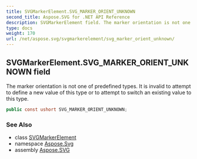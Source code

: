 ```yaml
---
title: SVGMarkerElement.SVG_MARKER_ORIENT_UNKNOWN
second_title: Aspose.SVG for .NET API Reference
description: SVGMarkerElement field. The marker orientation is not one of predefined types. It is invalid to attempt to define a new value of this type or to attempt to switch an existing value to this type
type: docs
weight: 170
url: /net/aspose.svg/svgmarkerelement/svg_marker_orient_unknown/
---
```

## SVGMarkerElement.SVG_MARKER_ORIENT_UNKNOWN field

The marker orientation is not one of predefined types. It is invalid to attempt to define a new value of this type or to attempt to switch an existing value to this type.

```csharp
public const ushort SVG_MARKER_ORIENT_UNKNOWN;
```

### See Also

* class [SVGMarkerElement](../)
* namespace [Aspose.Svg](../../../aspose.svg/)
* assembly [Aspose.SVG](../../../)

